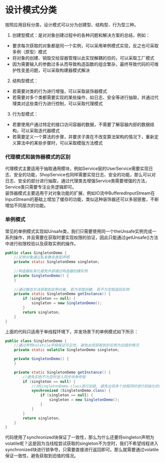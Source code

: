 # 设计模式分类
按照应用目标分类，设计模式可以分为创建型、结构型、行为型三种。
1. 创建型模式：是对对象创建过程中的各种问题和解决方案的总结，例如：
* 要求每次获取的对象都是同一个实例，可以采用单例模式实现，反之也可采取多例（原型）模式
* 将对象的创建、销毁交给容器管理以此实现解耦的目的，可以采取工厂模式
* 因为需要输入的参数过多从而导致构造函数的组合繁杂，最终导致代码的可维护性变差问题，可以采取构建器模式解决

2. 结构型模式：
* 若需要对类的行为进行增强，可以采取装饰器模式
* 若需要对多个类都需要实现的某些操作，如日志、安全等进行抽取，并通过代理类对这些类行为进行控制，可以采取代理模式

3. 行为型模式：
* 若要使用户通过特定的接口访问容器的数据，不需要了解容器内部的数据结构，可以采取迭代器模式
* 若需要定义一个算法的步骤，并要求子类在不改变算法架构的情况下，重新定义算法中的某些步骤时，可以采取模版方法模式
### 代理模式和装饰器模式的区别
代理模式主要适用于抽取通用模块，例如Service层的UserService需要实现日志、安全的功能，ShopService也同样需要实现日志、安全的功能，那么可以对日志、安全的部分进行抽取，通过代理类去增强Service类需要增强的方法，Service类只需要专注业务逻辑即可。  
装饰器模式主要适用于对对象功能的扩展，例如IO流中BufferedInputStream在InputStream的基础上增加了缓存的功能，类似这种装饰器还可以多层嵌套，不断增加不同层次的功能。

### 单例模式
常见的单例模式实现如Unsafe类，我们只需要使用同一个theUnsafe实例完成一系列操作，并且需要在获取时要实现权限的验证，因此只能通过getUnsafe()方法中进行权限校验以及获取实例的操作。

```java
public class SingletonDemo {
	//实例对象通过私有静态类型声明
    private static SingletonDemo singleton;
    
	//构造器私有化避免外部通过构造器创建实例
    private SingletonDemo() {
    }
    
	//通过静态方法获取到实例对象, 若为空就创建, 若不为空就返回实例
    private static SingletonDemo getInstance() {
        if (singleton == null) {
            singleton = new SingletonDemo();
        }
        return singleton;
    }
}
```

上面的代码只适用于单线程环境下，并发场景下的单例模式如下所示：
```java
public class SingletonDemo {
	//通过声明volatile字段保证可见性, 避免出现获取到的实例为旧值的情况
    private static volatile SingletonDemo singleton;

    private SingletonDemo() {
    }

    private static SingletonDemo getInstance() {
        //避免实例不为空时进入同步块争夺锁
        if (singleton == null) {
            //对SingletonDemo.class进行加锁, 避免出现多个线程同时进行初始化的问题
            synchronized (SingletonDemo.class) {
                if (singleton == null) {
                    singleton = new SingletonDemo();
                }
            }
        }
        return singleton;
    }
}
```
代码使用了synchronized块保证了一致性，那么为什么还要将singleton声明为volatile呢？这是因为当线程尝试获取的singleton不为空时，我们不希望线程进入synchronized块进行锁争夺，只需要直接进行返回即可。那么就需要通过volatile保证一致性，避免获取到旧值的情况。
